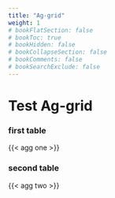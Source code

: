 ```yaml
---
title: "Ag-grid"
weight: 1
# bookFlatSection: false
# bookToc: true
# bookHidden: false
# bookCollapseSection: false
# bookComments: false
# bookSearchExclude: false
---
```


# Test Ag-grid

### first table

{{< agg one >}}


### second table

{{< agg two >}}


